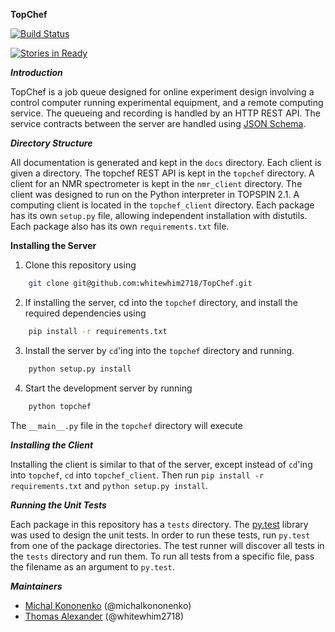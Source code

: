 **TopChef**

[![Build Status](
    https://travis-ci.org/whitewhim2718/TopChef.svg?branch=master
)](https://travis-ci.org/whitewhim2718/TopChef)

[![Stories in Ready](
    https://badge.waffle.io/whitewhim2718/TopChef.png?label=ready&title=Ready
)](http://waffle.io/whitewhim2718/TopChef)

***Introduction***

TopChef is a job queue designed for online experiment design involving a
control computer running experimental equipment, and a remote computing
service. The queueing and recording is handled by an HTTP REST API. The
service contracts between the server are handled using 
[JSON Schema](http://json-schema.org/).

***Directory Structure***

All documentation is generated and kept in the ``docs`` directory. Each 
client is given a directory. The topchef REST API is kept in the ``topchef``
directory. A client for an NMR spectrometer is kept in the ``nmr_client``
directory. The client was designed to run on the Python interpreter in 
TOPSPIN 2.1. A computing client is located in the ``topchef_client``
directory. Each package has its own ``setup.py`` file, allowing independent
installation with distutils. Each package also has its own ``requirements.txt``
file. 

**Installing the Server**

1. Clone this repository using

```bash
    git clone git@github.com:whitewhim2718/TopChef.git
```

2. If installing the server, cd into the ``topchef`` directory, and install
   the required dependencies using

```bash
    pip install -r requirements.txt
```

3. Install the server by ``cd``'ing into the ``topchef`` directory and
    running.

```bash
    python setup.py install
```

4. Start the development server by running
```bash
    python topchef
```
   The ``__main__.py`` file in the ``topchef`` directory will execute

***Installing the Client***

Installing the client is similar to that of the server, except instead of
``cd``'ing into ``topchef``, ``cd`` into ``topchef_client``. Then run 
``pip install -r requirements.txt`` and ``python setup.py install``.

***Running the Unit Tests***

Each package in this repository has a ``tests`` directory. The 
[py.test](http://doc.pytest.org/en/latest/) library was used to design the
unit tests. In order to run these tests, run ``py.test`` from one of the 
package directories. The test runner will discover all tests in the ``tests``
directory and run them. To run all tests from a specific file, pass the
filename as an argument to ``py.test``.

***Maintainers***

* [Michal Kononenko](https://github.com/MichalKononenko) (@michalkononenko)
* [Thomas Alexander](https://github.com/whitewhim2718) (@whitewhim2718)
 
